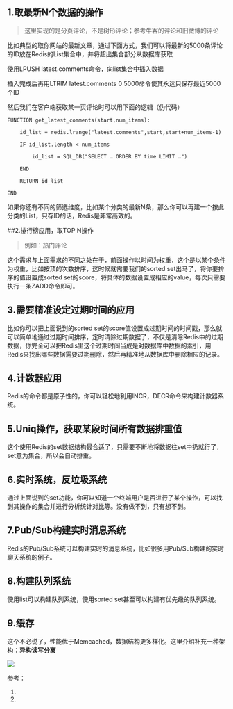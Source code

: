 ## 1.取最新N个数据的操作

> 这里实现的是分页评论，不是树形评论；参考牛客的评论和旧微博的评论

比如典型的取你网站的最新文章，通过下面方式，我们可以将最新的5000条评论的ID放在Redis的List集合中，并将超出集合部分从数据库获取

使用LPUSH latest.comments<ID>命令，向list集合中插入数据

插入完成后再用LTRIM latest.comments 0 5000命令使其永远只保存最近5000个ID

然后我们在客户端获取某一页评论时可以用下面的逻辑（伪代码）

```
FUNCTION get_latest_comments(start,num_items):

    id_list = redis.lrange("latest.comments",start,start+num_items-1)

    IF id_list.length < num_items

        id_list = SQL_DB("SELECT … ORDER BY time LIMIT …")

    END

    RETURN id_list

END
```

如果你还有不同的筛选维度，比如某个分类的最新N条，那么你可以再建一个按此分类的List，只存ID的话，Redis是非常高效的。

 

##2.排行榜应用，取TOP N操作

> 例如：热门评论

这个需求与上面需求的不同之处在于，前面操作以时间为权重，这个是以某个条件为权重，比如按顶的次数排序，这时候就需要我们的sorted set出马了，将你要排序的值设置成sorted set的score，将具体的数据设置成相应的value，每次只需要执行一条ZADD命令即可。

 

## 3.需要精准设定过期时间的应用

比如你可以把上面说到的sorted set的score值设置成过期时间的时间戳，那么就可以简单地通过过期时间排序，定时清除过期数据了，不仅是清除Redis中的过期数据，你完全可以把Redis里这个过期时间当成是对数据库中数据的索引，用Redis来找出哪些数据需要过期删除，然后再精准地从数据库中删除相应的记录。

 

## 4.计数器应用

Redis的命令都是原子性的，你可以轻松地利用INCR，DECR命令来构建计数器系统。

 

## 5.Uniq操作，获取某段时间所有数据排重值

这个使用Redis的set数据结构最合适了，只需要不断地将数据往set中扔就行了，set意为集合，所以会自动排重。

 

## 6.实时系统，反垃圾系统

通过上面说到的set功能，你可以知道一个终端用户是否进行了某个操作，可以找到其操作的集合并进行分析统计对比等。没有做不到，只有想不到。

 

## 7.Pub/Sub构建实时消息系统

Redis的Pub/Sub系统可以构建实时的消息系统，比如很多用Pub/Sub构建的实时聊天系统的例子。

 

## 8.构建队列系统

使用list可以构建队列系统，使用sorted set甚至可以构建有优先级的队列系统。

 

## 9.缓存

这个不必说了，性能优于Memcached，数据结构更多样化。这里介绍补充一种架构：**异构读写分离**

![](https://ws1.sinaimg.cn/large/8747d788gy1fxn5dga10uj20ve0n8dqg.jpg)



参考：

1. [Redis作者写的文章]: http://oldblog.antirez.com/post/take-advantage-of-redis-adding-it-to-your-stack.html

2. [Redis典型应用场景]: http://neoremind.com/2012/05/redis%E5%85%B8%E5%9E%8B%E5%BA%94%E7%94%A8%E5%9C%BA%E6%99%AF/
